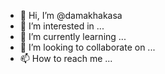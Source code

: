 - 👋 Hi, I’m @damakhakasa
- 👀 I’m interested in ...
- 🌱 I’m currently learning ...
- 💞️ I’m looking to collaborate on ...
- 📫 How to reach me ...

<!---
damakhakasa/damakhakasa is a ✨ special ✨ repository because its `README.md` (this file) appears on your GitHub profile.
You can click the Preview link to take a look at your changes.
--->

